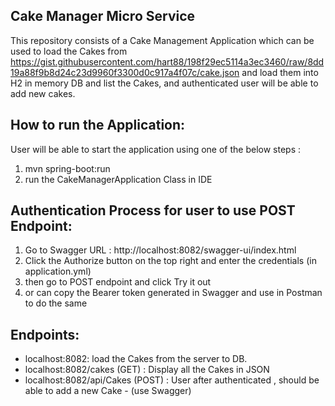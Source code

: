 Cake Manager Micro Service
---

This repository consists of a Cake Management Application which can be used to load the Cakes from https://gist.githubusercontent.com/hart88/198f29ec5114a3ec3460/raw/8dd19a88f9b8d24c23d9960f3300d0c917a4f07c/cake.json
and load them into H2 in memory DB and list the Cakes, and authenticated user will be able to add new cakes.

How to run the Application:
----
User will be able to start the application using one of the below steps :
1. mvn spring-boot:run
2. run the CakeManagerApplication Class in IDE

Authentication Process for user to use POST Endpoint: 
---
1. Go to Swagger URL : http://localhost:8082/swagger-ui/index.html 
2. Click the Authorize button on the top right and enter the credentials (in application.yml) 
3. then go to POST endpoint and click Try it out
4. or can copy the Bearer token generated in Swagger and use in Postman to do the same 


Endpoints:
---
* localhost:8082:  load the Cakes from the server to DB.
* localhost:8082/cakes (GET) : Display all the Cakes in JSON
* localhost:8082/api/Cakes (POST) : User after authenticated , should be able to add a new Cake - (use Swagger)

